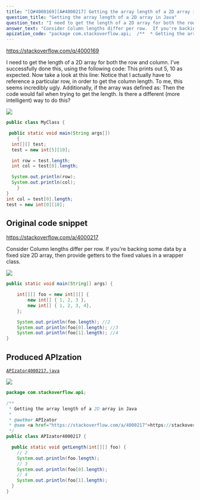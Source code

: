 ```yaml
---
title: "[Q#4000169][A#4000217] Getting the array length of a 2D array in Java"
question_title: "Getting the array length of a 2D array in Java"
question_text: "I need to get the length of a 2D array for both the row and column.  I’ve successfully done this, using the following code: This prints out 5, 10 as expected. Now take a look at this line: Notice that I actually have to reference a particular row, in order to get the column length.  To me, this seems incredibly ugly.  Additionally, if the array was defined as: Then the code would fail when trying to get the length.  Is there a different (more intelligent) way to do this?"
answer_text: "Consider Column lengths differ per row.  If you're backing some data by a fixed size 2D array, then provide getters to the fixed values in a wrapper class."
apization_code: "package com.stackoverflow.api;  /**  * Getting the array length of a 2D array in Java  *  * @author APIzator  * @see <a href=\"https://stackoverflow.com/a/4000217\">https://stackoverflow.com/a/4000217</a>  */ public class APIzator4000217 {    public static void getLength(int[][] foo) {     // 2     System.out.println(foo.length);     // 3     System.out.println(foo[0].length);     // 4     System.out.println(foo[1].length);   } }"
---
```


https://stackoverflow.com/q/4000169

I need to get the length of a 2D array for both the row and column.  I’ve successfully done this, using the following code:
This prints out 5, 10 as expected.
Now take a look at this line:
Notice that I actually have to reference a particular row, in order to get the column length.  To me, this seems incredibly ugly.  Additionally, if the array was defined as:
Then the code would fail when trying to get the length.  Is there a different (more intelligent) way to do this?


<div class="code-logo"><img src="/stackoverflow.png" /></div>

```java
public class MyClass {

 public static void main(String args[])
    {
  int[][] test; 
  test = new int[5][10];

  int row = test.length;
  int col = test[0].length;

  System.out.println(row);
  System.out.println(col);
    }
}
int col = test[0].length;
test = new int[0][10];
```


## Original code snippet

https://stackoverflow.com/a/4000217

Consider
Column lengths differ per row.  If you&#x27;re backing some data by a fixed size 2D array, then provide getters to the fixed values in a wrapper class.

<div class="code-logo"><img src="/stackoverflow.png" /></div>

```java
public static void main(String[] args) {

    int[][] foo = new int[][] {
        new int[] { 1, 2, 3 },
        new int[] { 1, 2, 3, 4},
    };

    System.out.println(foo.length); //2
    System.out.println(foo[0].length); //3
    System.out.println(foo[1].length); //4
}
```

## Produced APIzation

[`APIzator4000217.java`](https://github.com/pasqualesalza/apization/raw/main/data/search/APIzator4000217.java)

<div class="code-logo"><img src="/apizator.png" /></div>

```java
package com.stackoverflow.api;

/**
 * Getting the array length of a 2D array in Java
 *
 * @author APIzator
 * @see <a href="https://stackoverflow.com/a/4000217">https://stackoverflow.com/a/4000217</a>
 */
public class APIzator4000217 {

  public static void getLength(int[][] foo) {
    // 2
    System.out.println(foo.length);
    // 3
    System.out.println(foo[0].length);
    // 4
    System.out.println(foo[1].length);
  }
}

```